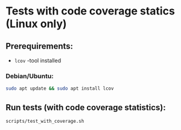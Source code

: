# Tests with code coverage statics (Linux only)

## Prerequirements:
* `lcov` -tool installed

### Debian/Ubuntu:
``` bash
sudo apt update && sudo apt install lcov
```

## Run tests (with code coverage statistics):
``` bash
scripts/test_with_coverage.sh
```
